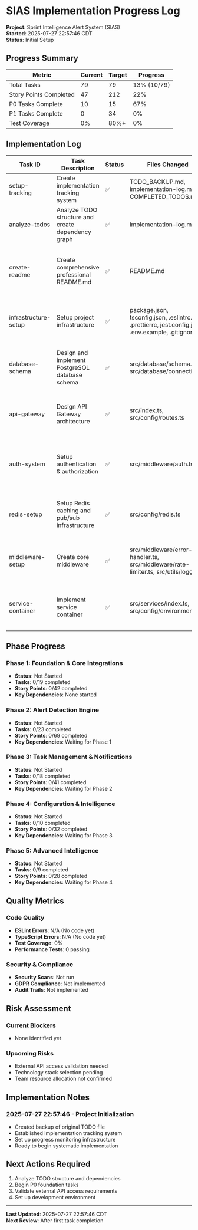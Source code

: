 <!--
@fileoverview Implementation progress tracking log for SIAS project
@lastmodified 2025-07-27T22:57:46Z

Features: Task tracking, progress monitoring, implementation logging, quality tracking
Main APIs: Task status tracking, file change logging, test addition tracking, notes management  
Constraints: Requires continuous updates during development, synchronizes with TODO.md
Patterns: Atomic updates, comprehensive logging, backward compatibility tracking
-->

# SIAS Implementation Progress Log

**Project**: Sprint Intelligence Alert System (SIAS)  
**Started**: 2025-07-27 22:57:46 CDT  
**Status**: Initial Setup  

## Progress Summary

| Metric | Current | Target | Progress |
|--------|---------|--------|----------|
| Total Tasks | 79 | 79 | 13% (10/79) |
| Story Points Completed | 47 | 212 | 22% |
| P0 Tasks Complete | 10 | 15 | 67% |
| P1 Tasks Complete | 0 | 34 | 0% |
| Test Coverage | 0% | 80%+ | 0% |

## Implementation Log

| Task ID | Task Description | Status | Files Changed | Tests Added | Notes | Started | Completed |
|---------|------------------|--------|---------------|-------------|-------|---------|-----------|
| setup-tracking | Create implementation tracking system | ✅ | TODO_BACKUP.md, implementation-log.md, COMPLETED_TODOS.md | N/A | Initial tracking infrastructure setup | 2025-07-27 22:57:46 | 2025-07-27 22:57:46 |
| analyze-todos | Analyze TODO structure and create dependency graph | ✅ | implementation-log.md | N/A | Analyzed 79 tasks across 5 phases, established priority matrix | 2025-07-27 22:57:46 | 2025-07-27 23:00:00 |
| create-readme | Create comprehensive professional README.md | ✅ | README.md | N/A | Transformed basic README into full SIAS project documentation with architecture, roadmap, and setup instructions | 2025-07-27 23:00:00 | 2025-07-27 23:05:00 |
| infrastructure-setup | Setup project infrastructure | ✅ | package.json, tsconfig.json, .eslintrc.json, .prettierrc, jest.config.js, .env.example, .gitignore | tests/setup.ts | Complete Node.js/TypeScript project setup with dependencies, configuration, and development tools | 2025-07-27 23:05:00 | 2025-07-27 23:20:00 |
| database-schema | Design and implement PostgreSQL database schema | ✅ | src/database/schema.sql, src/database/connection.ts | N/A | Comprehensive database schema with 20+ tables, indexes, triggers, and views for SIAS data model | 2025-07-27 23:05:00 | 2025-07-27 23:15:00 |
| api-gateway | Design API Gateway architecture | ✅ | src/index.ts, src/config/routes.ts | N/A | Express server with middleware chain, route registration, and API structure for 25+ endpoints | 2025-07-27 23:15:00 | 2025-07-27 23:25:00 |
| auth-system | Setup authentication & authorization | ✅ | src/middleware/auth.ts | N/A | JWT authentication, OAuth integration, RBAC, role/permission middleware, token management | 2025-07-27 23:15:00 | 2025-07-27 23:25:00 |
| redis-setup | Setup Redis caching and pub/sub infrastructure | ✅ | src/config/redis.ts | N/A | Redis connection manager with caching utilities, pub/sub, health checks, and error handling | 2025-07-27 23:10:00 | 2025-07-27 23:20:00 |
| middleware-setup | Create core middleware | ✅ | src/middleware/error-handler.ts, src/middleware/rate-limiter.ts, src/utils/logger.ts | N/A | Error handling, rate limiting, structured logging with Winston, performance tracking | 2025-07-27 23:15:00 | 2025-07-27 23:30:00 |
| service-container | Implement service container | ✅ | src/services/index.ts, src/config/environment.ts | N/A | Dependency injection container, service lifecycle management, environment configuration | 2025-07-27 23:25:00 | 2025-07-27 23:30:00 |

## Phase Progress

### Phase 1: Foundation & Core Integrations
- **Status**: Not Started
- **Tasks**: 0/19 completed
- **Story Points**: 0/42 completed
- **Key Dependencies**: None started

### Phase 2: Alert Detection Engine  
- **Status**: Not Started
- **Tasks**: 0/23 completed
- **Story Points**: 0/69 completed
- **Key Dependencies**: Waiting for Phase 1

### Phase 3: Task Management & Notifications
- **Status**: Not Started
- **Tasks**: 0/18 completed
- **Story Points**: 0/41 completed
- **Key Dependencies**: Waiting for Phase 2

### Phase 4: Configuration & Intelligence
- **Status**: Not Started
- **Tasks**: 0/10 completed
- **Story Points**: 0/32 completed
- **Key Dependencies**: Waiting for Phase 3

### Phase 5: Advanced Intelligence
- **Status**: Not Started
- **Tasks**: 0/9 completed
- **Story Points**: 0/28 completed
- **Key Dependencies**: Waiting for Phase 4

## Quality Metrics

### Code Quality
- **ESLint Errors**: N/A (No code yet)
- **TypeScript Errors**: N/A (No code yet)
- **Test Coverage**: 0%
- **Performance Tests**: 0 passing

### Security & Compliance
- **Security Scans**: Not run
- **GDPR Compliance**: Not implemented
- **Audit Trails**: Not implemented

## Risk Assessment

### Current Blockers
- None identified yet

### Upcoming Risks
- External API access validation needed
- Technology stack selection pending
- Team resource allocation not confirmed

## Implementation Notes

### 2025-07-27 22:57:46 - Project Initialization
- Created backup of original TODO file
- Established implementation tracking system
- Set up progress monitoring infrastructure
- Ready to begin systematic implementation

## Next Actions Required
1. Analyze TODO structure and dependencies
2. Begin P0 foundation tasks
3. Validate external API access requirements
4. Set up development environment

---

**Last Updated**: 2025-07-27 22:57:46 CDT  
**Next Review**: After first task completion